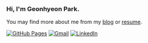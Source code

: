 ### Hi, I'm Geonhyeon Park.

You may find more about me from my [blog](https://ais04134.github.io/) or [resume](https://ais04134.github.io/resume/).

[![GitHub Pages](https://img.shields.io/badge/-GitHub%20Pages-6495ED?logo=Github)](https://ais04134.github.io/)
[![Gmail](https://img.shields.io/badge/Gmail-d14836?style=flat&logo=Gmail&logoColor=white)](mailto:is04133333@gmail.com)
[![LinkedIn](https://img.shields.io/badge/LinkedIn-blue?style=flat&logo=Linkedin&logoColor=white)](https://www.linkedin.com/in/geonhyeon-park-3b2a1b225/)
